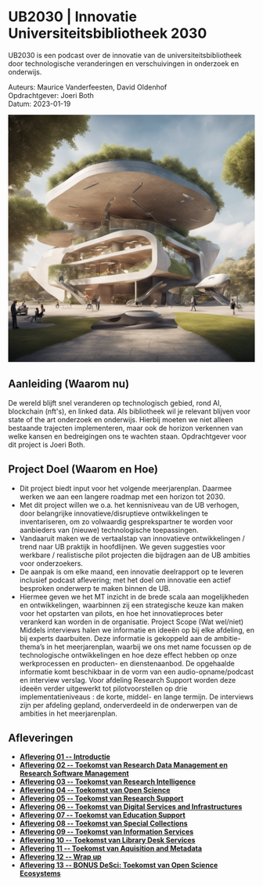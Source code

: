 # UB2030 | Innovatie Universiteitsbibliotheek 2030
UB2030 is een podcast over de innovatie van de universiteitsbibliotheek door technologische veranderingen en verschuivingen in onderzoek en onderwijs. 

Auteurs: Maurice Vanderfeesten, David Oldenhof \
Opdrachtgever: Joeri Both\
Datum: 2023-01-19

![Library shaped in eco style, with a landing pad for drones delivering books, with futuristic ev's passing by. Generated by https://beta.dreamstudio.ai/ ](ub2030-00-cover_image.png)

## Aanleiding (Waarom nu)
De wereld blijft snel veranderen op technologisch gebied, rond AI, blockchain (nft's), en linked data. Als bibliotheek wil je relevant blijven voor state of the art onderzoek en onderwijs. Hierbij moeten we niet alleen bestaande trajecten implementeren, maar ook de horizon verkennen van welke kansen en bedreigingen ons te wachten staan. Opdrachtgever voor dit project is Joeri Both.

## Project Doel (Waarom en Hoe)
-	Dit project biedt input voor het volgende meerjarenplan. Daarmee werken we aan een langere roadmap met een horizon tot 2030. 
-	Met dit project willen we o.a. het kennisniveau van de UB verhogen, door belangrijke innovatieve/disruptieve ontwikkelingen te inventariseren, om zo volwaardig gesprekspartner te worden voor aanbieders van (nieuwe) technologische toepassingen. 
-	Vandaaruit maken we de vertaalstap van innovatieve ontwikkelingen / trend naar UB praktijk in hoofdlijnen. We geven suggesties voor werkbare / realistische pilot projecten die bijdragen aan de UB ambities voor onderzoekers.
-	De aanpak is om elke maand, een innovatie deelrapport op te leveren inclusief podcast aflevering; met het doel om innovatie een actief besproken onderwerp te maken binnen de UB.
-	Hiermee geven we het MT inzicht in de brede scala aan mogelijkheden en ontwikkelingen, waarbinnen zij een strategische keuze kan maken voor het opstarten van pilots, en hoe het innovatieproces beter verankerd kan worden in de organisatie.
Project Scope (Wat wel/niet)
Middels interviews halen we informatie en ideeën op bij elke afdeling, en bij experts daarbuiten. Deze informatie is gekoppeld aan de ambitie-thema’s in het meerjarenplan, waarbij we ons met name focussen op de technologische ontwikkelingen en hoe deze effect hebben op onze werkprocessen en producten- en dienstenaanbod. De opgehaalde informatie komt beschikbaar in de vorm van een audio-opname/podcast en interview verslag.
Voor afdeling Research Support worden deze ideeën verder uitgewerkt tot pilotvoorstellen op drie implementatieniveaus : de korte, middel- en lange termijn. 
De interviews zijn per afdeling gepland, onderverdeeld in de onderwerpen van de ambities in het meerjarenplan. 


## Afleveringen

- [**Aflevering 01 -- Introductie**](./ub2030-01-introduction/)
- [**Aflevering 02 -- Toekomst van Research Data Management en Research Software Management**](./ub2030-02-rdm/)
- [**Aflevering 03 -- Toekomst van Research Intelligence**](./ub2030-03-research_intelligence/)
- [**Aflevering 04 -- Toekomst van Open Science**](./ub2030-04-open_science/)
- [**Aflevering 05 -- Toekomst van Research Support**](./ub2030-05-research_support/)
- [**Aflevering 06 -- Toekomst van Digital Services and Infrastructures**](./ub2030-06-digital_services_and_infrastructures/)
- [**Aflevering 07 -- Toekomst van Education Support**](./ub2030-07-education_support/)
- [**Aflevering 08 -- Toekomst van Special Collections**](./ub2030-08-special_collections/)
- [**Aflevering 09 -- Toekomst van Information Services**](./ub2030-09-information_services/)
- [**Aflevering 10 -- Toekomst van Library Desk Services**](./ub2030-10-library_desk_services/)
- [**Aflevering 11 -- Toekomst van Aquisition and Metadata**](./ub2030-11-aquisition_and_metadata/)
- [**Aflevering 12 -- Wrap up**](./ub2030-12-wrap/)
- [**Aflevering 13 -- BONUS DeSci: Toekomst van Open Science Ecosystems**](./ub2030-bonus-01-desci/)